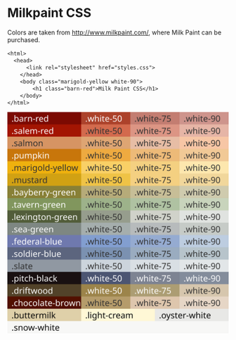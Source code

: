 
# Milkpaint CSS

Colors are taken from http://www.milkpaint.com/, where Milk Paint can be purchased.


```
<html>
  <head>
	  <link rel="stylesheet" href="styles.css">
	</head>
	<body class="marigold-yellow white-90">
		<h1 class="barn-red">Milk Paint CSS</h1>
	</body>
</html>
```

![Milkpaint Colors](https://github.com/kguay/milkpaint/blob/master/milkpaint.svg "Milkpaint Colors")

